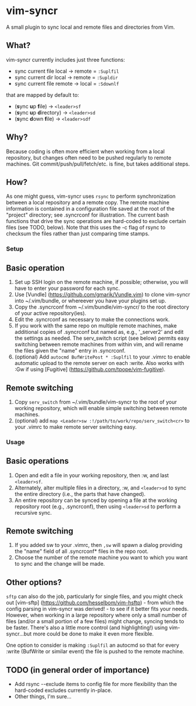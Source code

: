 # vim-syncr

A small plugin to sync local and remote files and directories from Vim.

## What?
vim-syncr currently includes just three functions:
* sync current file local -> remote = `:Suplfil` 
* sync current dir local -> remote = `:Supldir` 
* sync current file remote -> local = `:Sdownlf` 

that are mapped by default to:
* (**s**ync **u**p **f**ile) -> `<leader>sf` 
* (**s**ync **u**p **d**irectory) -> `<leader>sd` 
* (**s**ync **d**own **f**ile) -> `<leader>sdf` 

## Why?
Because coding is often more efficient when working from a local repository,
but changes often need to be pushed regularly to remote machines. Git
commit/push/pull/fetch/etc. is fine, but takes additional steps.

## How?
As one might guess, vim-syncr uses `rsync` to perform synchronization between a
local repository and a remote copy. The remote machine information is contained
in a configuration file saved at the root of the "project" directory; see
.syncrconf for illustration. The current bash functions that drive the sync
operations are hard-coded to exclude certain files (see TODO, below). Note that
this uses the -c flag of rsync to checksum the files rather than just comparing
time stamps.

### Setup
## Basic operation
1. Set up SSH login on the remote machine, if possible; otherwise, you will have
   to enter your password for each sync.
2. Use [Vundle] (https://github.com/gmarik/Vundle.vim) to clone vim-syncr into
   ~/.vim/bundle, or whereever you have your plugins set up.
3. Copy the .syncrconf from ~/.vim/bundle/vim-syncr/ to the root directory of 
   your active repository(ies).
4. Edit the .syncrconf as necessary to make the connections work.
5. If you work with the same repo on multiple remote machines, make additional
   copies of .syncrconf but named as, e.g., '_server2' and edit the settings
   as needed. The serv_switch script (see below) permits easy switching 
   between remote machines from within vim, and will rename the files given
   the "name" entry in .syncrconf.
6. (optional) Add `autocmd BufWritePost * :Suplfil` to your .vimrc to enable 
   automatic upload to the remote server on each :write. Also works with :Gw if
   using [Fugitive] (https://github.com/tpope/vim-fugitive).

## Remote switching
1. Copy `serv_switch` from ~/.vim/bundle/vim-syncr to the root of your working 
   repository, which will enable simple switching between remote machines.
2. (optional) add `map <Leader>sw :!/path/to/work/repo/serv_switch<cr>` to your 
   .vimrc to make remote server switching easy.

### Usage
## Basic operations
1. Open and edit a file in your working repository, then :w, and last `<leader>sf`.
2. Alternately, alter multiple files in a directory, :w, and `<leader>sd` to
   sync the entire directory (i.e., the parts that have changed).
3. An entire repository can be synced by opening a file at the working 
   repository root (e.g., .syncrconf), then using `<leader>sd` to perform a 
   recursive sync.

## Remote switching
1. If you added <Leader>sw to your .vimrc, then `,sw` will spawn a dialog 
   providing the "name" field of all .syncrconf* files in the repo root.
2. Choose the number of the remote machine you want to which you want to sync
   and the change will be made.

## Other options?
`sftp` can also do the job, particularly for single files, and you might check out
[vim-sftp] (https://github.com/hesselbom/vim-hsftp) - from which the config
parsing in vim-syncr was derived! - to see if it better fits your needs. However,
when working in a large repository where only a small number of files (and/or a
small portion of a few files) might change, syncing tends to be faster. There's
also a little more control (and highlighting!) using vim-syncr...but more could
be done to make it even more flexible.

One option to consider is making `:Suplfil` an autocmd so that for every :write
(BufWrite or similar event) the file is pushed to the remote machine.

## TODO (in general order of importance)
* Add rsync --exclude items to config file for more flexibility than the
  hard-coded excludes currently in-place.
* Other things, I'm sure...
